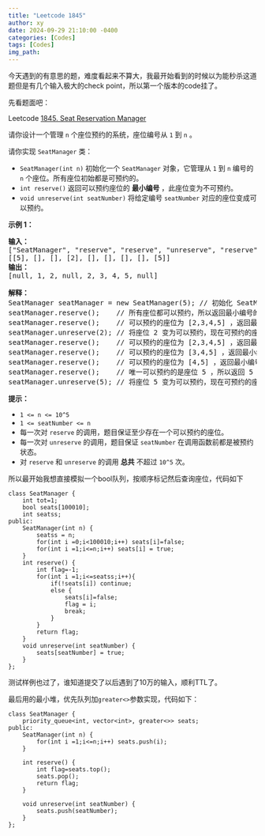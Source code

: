 ```yaml
---
title: "Leetcode 1845"
author: xy
date: 2024-09-29 21:10:00 -0400
categories: [Codes]
tags: [Codes]
img_path: 
---
```


今天遇到的有意思的题，难度看起来不算大，我最开始看到的时候以为能秒杀这道题但是有几个输入极大的check point，所以第一个版本的code挂了。

先看题面吧：

Leetcode [1845. Seat Reservation Manager](https://leetcode.cn/problems/seat-reservation-manager/)

请你设计一个管理 `n` 个座位预约的系统，座位编号从 `1` 到 `n` 。

请你实现 `SeatManager` 类：

* `SeatManager(int n)` 初始化一个 `SeatManager` 对象，它管理从 `1` 到 `n` 编号的 `n` 个座位。所有座位初始都是可预约的。
* `int reserve()` 返回可以预约座位的 **最小编号** ，此座位变为不可预约。
* `void unreserve(int seatNumber)` 将给定编号 `seatNumber` 对应的座位变成可以预约。

**示例 1：**

<pre><strong>输入：</strong>
[&#34;SeatManager&#34;, &#34;reserve&#34;, &#34;reserve&#34;, &#34;unreserve&#34;, &#34;reserve&#34;, &#34;reserve&#34;, &#34;reserve&#34;, &#34;reserve&#34;, &#34;unreserve&#34;]
[[5], [], [], [2], [], [], [], [], [5]]
<strong>输出：</strong>
[null, 1, 2, null, 2, 3, 4, 5, null]

<strong>解释：</strong>
SeatManager seatManager = new SeatManager(5); // 初始化 SeatManager ，有 5 个座位。
seatManager.reserve();    // 所有座位都可以预约，所以返回最小编号的座位，也就是 1 。
seatManager.reserve();    // 可以预约的座位为 [2,3,4,5] ，返回最小编号的座位，也就是 2 。
seatManager.unreserve(2); // 将座位 2 变为可以预约，现在可预约的座位为 [2,3,4,5] 。
seatManager.reserve();    // 可以预约的座位为 [2,3,4,5] ，返回最小编号的座位，也就是 2 。
seatManager.reserve();    // 可以预约的座位为 [3,4,5] ，返回最小编号的座位，也就是 3 。
seatManager.reserve();    // 可以预约的座位为 [4,5] ，返回最小编号的座位，也就是 4 。
seatManager.reserve();    // 唯一可以预约的是座位 5 ，所以返回 5 。
seatManager.unreserve(5); // 将座位 5 变为可以预约，现在可预约的座位为 [5] 。
</pre>

**提示：**

* `1 <= n <= 10^5`
* `1 <= seatNumber <= n`
* 每一次对 `reserve` 的调用，题目保证至少存在一个可以预约的座位。
* 每一次对 `unreserve` 的调用，题目保证 `seatNumber` 在调用函数前都是被预约状态。
* 对 `reserve` 和 `unreserve` 的调用 **总共** 不超过 `10^5` 次。

所以最开始我想直接模拟一个bool队列，按顺序标记然后查询座位，代码如下

```
class SeatManager {
    int tot=1;
    bool seats[100010];
    int seatss;
public:
    SeatManager(int n) {
        seatss = n;
        for(int i =0;i<100010;i++) seats[i]=false;
        for(int i =1;i<=n;i++) seats[i] = true;
    }
    int reserve() {
        int flag=-1;
        for(int i =1;i<=seatss;i++){
            if(!seats[i]) continue;
            else {
                seats[i]=false;
                flag = i;
                break;
            }
        }
        return flag;
    }
    void unreserve(int seatNumber) {
        seats[seatNumber] = true;
    }
};
```

测试样例也过了，谁知道提交了以后遇到了10万的输入，顺利TTL了。

最后用的最小堆，优先队列加```greater<>```参数实现，代码如下：

```
class SeatManager {
    priority_queue<int, vector<int>, greater<>> seats;
public:
    SeatManager(int n) {
        for(int i =1;i<=n;i++) seats.push(i);
    }
    
    int reserve() {
        int flag=seats.top();
        seats.pop();
        return flag;
    }
    
    void unreserve(int seatNumber) {
        seats.push(seatNumber);
    }
};
```
